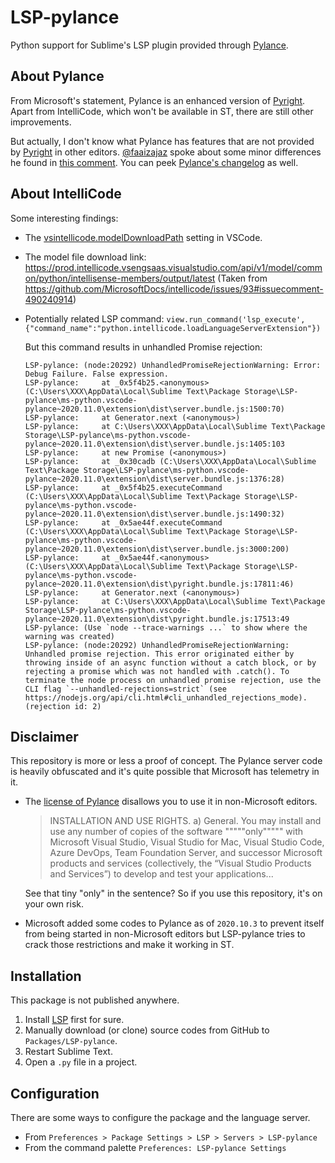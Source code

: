 # LSP-pylance

Python support for Sublime's LSP plugin provided through [Pylance](https://marketplace.visualstudio.com/items?itemName=ms-python.vscode-pylance).

## About Pylance

From Microsoft's statement, Pylance is an enhanced version of [Pyright](https://github.com/microsoft/pyright).
Apart from IntelliCode, which won't be available in ST, there are still other improvements.

But actually, I don't know what Pylance has features that are not provided by
[Pyright](https://github.com/microsoft/pyright) in other editors.
[@faaizajaz](https://github.com/faaizajaz) spoke about some minor differences he found in
[this comment](https://github.com/jfcherng-sublime/LSP-pylance/issues/2#issuecomment-716548465).
You can peek [Pylance's changelog](https://marketplace.visualstudio.com/items/ms-python.vscode-pylance/changelog) as well.

## About IntelliCode

Some interesting findings:

- The [vsintellicode.modelDownloadPath](https://github.com/MicrosoftDocs/intellicode/issues/231#issuecomment-708129568) setting in VSCode.
- The model file download link: https://prod.intellicode.vsengsaas.visualstudio.com/api/v1/model/common/python/intellisense-members/output/latest (Taken from https://github.com/MicrosoftDocs/intellicode/issues/93#issuecomment-490240914)
- Potentially related LSP command: `view.run_command('lsp_execute', {"command_name":"python.intellicode.loadLanguageServerExtension"})`

  But this command results in unhandled Promise rejection:

  ```text
  LSP-pylance: (node:20292) UnhandledPromiseRejectionWarning: Error: Debug Failure. False expression.
  LSP-pylance:     at _0x5f4b25.<anonymous> (C:\Users\XXX\AppData\Local\Sublime Text\Package Storage\LSP-pylance\ms-python.vscode-pylance~2020.11.0\extension\dist\server.bundle.js:1500:70)
  LSP-pylance:     at Generator.next (<anonymous>)
  LSP-pylance:     at C:\Users\XXX\AppData\Local\Sublime Text\Package Storage\LSP-pylance\ms-python.vscode-pylance~2020.11.0\extension\dist\server.bundle.js:1405:103
  LSP-pylance:     at new Promise (<anonymous>)
  LSP-pylance:     at _0x30cadb (C:\Users\XXX\AppData\Local\Sublime Text\Package Storage\LSP-pylance\ms-python.vscode-pylance~2020.11.0\extension\dist\server.bundle.js:1376:28)
  LSP-pylance:     at _0x5f4b25.executeCommand (C:\Users\XXX\AppData\Local\Sublime Text\Package Storage\LSP-pylance\ms-python.vscode-pylance~2020.11.0\extension\dist\server.bundle.js:1490:32)
  LSP-pylance:     at _0x5ae44f.executeCommand (C:\Users\XXX\AppData\Local\Sublime Text\Package Storage\LSP-pylance\ms-python.vscode-pylance~2020.11.0\extension\dist\server.bundle.js:3000:200)
  LSP-pylance:     at _0x5ae44f.<anonymous> (C:\Users\XXX\AppData\Local\Sublime Text\Package Storage\LSP-pylance\ms-python.vscode-pylance~2020.11.0\extension\dist\pyright.bundle.js:17811:46)
  LSP-pylance:     at Generator.next (<anonymous>)
  LSP-pylance:     at C:\Users\XXX\AppData\Local\Sublime Text\Package Storage\LSP-pylance\ms-python.vscode-pylance~2020.11.0\extension\dist\pyright.bundle.js:17513:49
  LSP-pylance: (Use `node --trace-warnings ...` to show where the warning was created)
  LSP-pylance: (node:20292) UnhandledPromiseRejectionWarning: Unhandled promise rejection. This error originated either by throwing inside of an async function without a catch block, or by rejecting a promise which was not handled with .catch(). To terminate the node process on unhandled promise rejection, use the CLI flag `--unhandled-rejections=strict` (see https://nodejs.org/api/cli.html#cli_unhandled_rejections_mode). (rejection id: 2)
  ```

## Disclaimer

This repository is more or less a proof of concept.
The Pylance server code is heavily obfuscated and it's quite possible that Microsoft has telemetry in it.

- The [license of Pylance](https://marketplace.visualstudio.com/items/ms-python.vscode-pylance/license)
  disallows you to use it in non-Microsoft editors.

  > INSTALLATION AND USE RIGHTS. a) General. You may install and use any number of copies of the software """""only""""" with Microsoft Visual Studio, Visual Studio for Mac, Visual Studio Code, Azure DevOps, Team Foundation Server, and successor Microsoft products and services (collectively, the “Visual Studio Products and Services”) to develop and test your applications...

  See that tiny "only" in the sentence? So if you use this repository, it's on your own risk.

- Microsoft added some codes to Pylance as of `2020.10.3` to prevent itself from being started in non-Microsoft editors
  but LSP-pylance tries to crack those restrictions and make it working in ST.

## Installation

This package is not published anywhere.

1. Install [LSP](https://packagecontrol.io/packages/LSP) first for sure.
1. Manually download (or clone) source codes from GitHub to `Packages/LSP-pylance`.
1. Restart Sublime Text.
1. Open a `.py` file in a project.

## Configuration

There are some ways to configure the package and the language server.

- From `Preferences > Package Settings > LSP > Servers > LSP-pylance`
- From the command palette `Preferences: LSP-pylance Settings`
